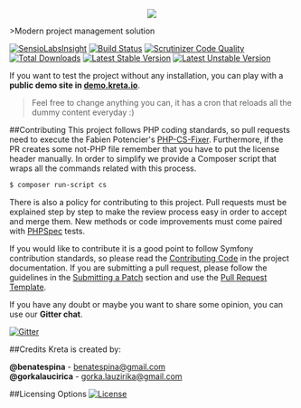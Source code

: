 <p align="center">
    <a href="https://kreta.io" target="_blank">
        <img src="https://rawgithub.com/kreta/kreta/master/app/Resources/public/svg/logo-full.svg">
    </a>
</p>
>Modern project management solution

[![SensioLabsInsight](https://insight.sensiolabs.com/projects/c744caca-06bb-4b7f-9e0d-96282f4e8469/mini.png)](https://insight.sensiolabs.com/projects/c744caca-06bb-4b7f-9e0d-96282f4e8469)
[![Build Status](https://travis-ci.org/kreta/kreta.svg?branch=master)](https://travis-ci.org/kreta/kreta)
[![Scrutinizer Code Quality](https://scrutinizer-ci.com/g/kreta/kreta/badges/quality-score.png?b=master)](https://scrutinizer-ci.com/g/kreta/kreta/?branch=master)
[![Total Downloads](https://poser.pugx.org/kreta/kreta/downloads)](https://packagist.org/packages/kreta/kreta)
[![Latest Stable Version](https://poser.pugx.org/kreta/kreta/v/stable.svg)](https://packagist.org/packages/kreta/kreta)
[![Latest Unstable Version](https://poser.pugx.org/kreta/kreta/v/unstable.svg)](https://packagist.org/packages/kreta/kreta)

If you want to test the project without any installation, you can play with a **public demo site in
[demo.kreta.io][15]**.
> Feel free to change anything you can, it has a cron that reloads all the dummy content everyday :)

##Contributing
This project follows PHP coding standards, so pull requests need to execute the Fabien Potencier's [PHP-CS-Fixer][4].
Furthermore, if the PR creates some not-PHP file remember that you have to put the license header manually.
In order to simplify we provide a Composer script that wraps all the commands related with this process.
```bash
$ composer run-script cs
```

There is also a policy for contributing to this project. Pull requests must be explained step by step to make the
review process easy in order to accept and merge them. New methods or code improvements must come paired with
[PHPSpec][3] tests.

If you would like to contribute it is a good point to follow Symfony contribution standards, so please read the
[Contributing Code][6] in the project documentation. If you are submitting a pull request, please follow the guidelines
in the [Submitting a Patch][7] section and use the [Pull Request Template][8].

If you have any doubt or maybe you want to share some opinion, you can use our **Gitter chat**.

[![Gitter](https://badges.gitter.im/Join%20Chat.svg)](https://gitter.im/kreta/kreta?utm_source=badge&utm_medium=badge&utm_campaign=pr-badge&utm_content=badge)

##Credits
Kreta is created by:
>
**@benatespina** - [benatespina@gmail.com](mailto:benatespina@gmail.com)<br>
**@gorkalaucirica** - [gorka.lauzirika@gmail.com](mailto:gorka.lauzirika@gmail.com)

##Licensing Options
[![License](https://poser.pugx.org/kreta/kreta/license.svg)](https://github.com/kreta/kreta/blob/master/LICENSE)

[1]: https://github.com/kreta/kreta-standard
[2]: https://github.com/kreta-plugins
[3]: http://www.phpspec.net/
[4]: http://cs.sensiolabs.org/
[6]: http://symfony.com/doc/current/contributing/code/index.html
[7]: http://symfony.com/doc/current/contributing/code/patches.html#check-list
[8]: http://symfony.com/doc/current/contributing/code/patches.html#make-a-pull-request
[9]: http://symfony.com/
[10]: https://facebook.github.io/react/
[11]: http://redux.js.org/
[12]: http://sass-lang.com/
[13]: http://docs.behat.org/en/latest/
[14]: https://facebook.github.io/jest/
[15]: http://demo.kreta.io/
[16]: https://en.bem.info/
[17]: http://www.php.net/
